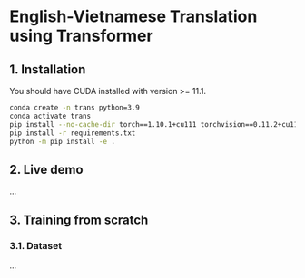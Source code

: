 # English-Vietnamese Translation using Transformer

## 1. Installation

You should have CUDA installed with version >= 11.1.

```bash
conda create -n trans python=3.9
conda activate trans
pip install --no-cache-dir torch==1.10.1+cu111 torchvision==0.11.2+cu111 -f https://download.pytorch.org/whl/cu111/torch_stable.html
pip install -r requirements.txt
python -m pip install -e .
```

## 2. Live demo

...

## 3. Training from scratch

### 3.1. Dataset

...
